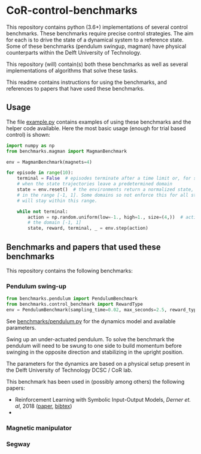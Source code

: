 # CoR-control-benchmarks
This repository contains python (3.6+) implementations of several control benchmarks. 
These benchmarks require precise control strategies. 
The aim for each is to drive the state of a dynamical system to a reference state. 
Some of these benchmarks (pendulum swingup, magman) have physical counterparts within the Delft University of Technology.

This repository (will) contain(s) both these benchmarks as well as several implementations of algorithms that solve these tasks.
 

This readme contains instructions for using the benchmarks, and references to papers that have used these benchmarks. 

## Usage
The file [example.py](example.py) contains examples of using these benchmarks and the helper code available. 
Here the most basic usage (enough for trial based control) is shown:  

```python
import numpy as np
from benchmarks.magman import MagmanBenchmark

env = MagmanBenchmark(magnets=4)

for episode in range(10):
    terminal = False  # episodes terminate after a time limit or, for some benchmarks, 
    # when the state trajectories leave a predetermined domain
    state = env.reset()  # the environments return a normalized state, with all components 
    # in the range [-1, 1]. Some domains so not enforce this for all state components, but good policies 
    # will stay within this range.

    while not terminal:
        action = np.random.uniform(low=-1., high=1., size=(4,))  # actions should also be normalized in 
        # the domain [-1, 1]  
        state, reward, terminal, _ = env.step(action)
```

## Benchmarks and papers that used these benchmarks
This repository contains the following benchmarks:

### Pendulum swing-up
```python
from benchmarks.pendulum import PendulumBenchmark
from benchmarks.control_benchmark import RewardType
env = PendulumBenchmark(sampling_time=0.02, max_seconds=2.5, reward_type=RewardType.QUADRATIC)
```
See [benchmarks/pendulum.py](benchmarks/pendulum.py) for the dynamics model and available parameters. 

Swing up an under-actuated pendulum. 
To solve the benchmark the pendulum will need to be swung to one side to build momentum before swinging in the opposite 
direction and stabilizing in the upright position.

The parameters for the dynamics are based on a physical setup present in the Delft University of Technology
DCSC / CoR lab.

This benchmark has been used in (possibly among others) the following papers:

- Reinforcement Learning with Symbolic Input-Output Models, *Derner et. al*, 2018 ([paper](https://ieeexplore.ieee.org/abstract/document/8593881), [bibtex](doc/bib/derner2018reinforcement.md))
- 

### Magnetic manipulator


### Segway



